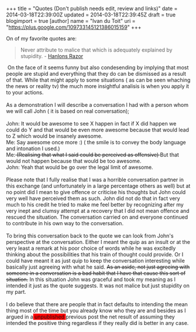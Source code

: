 +++
title = "Quotes (Don't publish needs edit, review and links)"
date = 2014-03-18T22:39:00Z
updated = 2014-03-18T22:39:45Z
draft = true
blogimport = true 
[author]
	name = "Ivan du Toit"
	uri = "https://plus.google.com/109733145121386015159"
+++

On of my favorite quotes are:<br /><blockquote class="tr_bq">Never attribute to malice that which is adequately explained by stupidity. - <a href="http://en.wikipedia.org/wiki/Hanlon's_razor">Hanlons Razor</a></blockquote>&nbsp;On the face of it seems funny but also condesending by implying that most people are stupid and everything that they do can be dismissed as a result of that. While that might apply to some situations ( as can be seen whaching the news or reality tv) the much more insightful analisis is when you apply it to your actions.<br /><br />As a demonstration I will describe a conversation I had with a person whom we will call John ( it is based on real conversation);<br /><br />John: It would be awesome to see X happen in fact if X did happen we could do Y and that would be even more awesome because that would lead to Z which would be insanely awesome.<br />Me: Say awesome once more :) ( the smile is to convey the body language and intonation I used.)<br />Me:<strike> (Realising&nbsp;that what I said could be perceived as offensive) </strike>But that would not happen because that would be too awesome.<br />John: Yeah that would be go over the legal limit of awesome.<br /><br />Please note that I fully realise that I was a horrible conversation partner in this exchange (and unfortunately in a large percentage others as well) but at no point did I mean to give offence or criticise his thoughts but John could very well have perceived them as such. John did not do that in fact very much to his credit he tried to make me feel better by recognizing after my very inept and clumsy attempt at a recovery that I did not mean offence and rescued the situation. The conversation carried on and everyone continued to contribute in his own way to the conversation.<br /><br />To bring this conversation back to the quote we can look from John's perspective at the conversation. Either I meant the quip as an insult or at the very least a remark at his poor choice of words while he was excitedly thinking about the possibilities that his train of thought could provide. Or I could have meant it as just quip to keep the conversation interesting while basically just agreeing with what he said. <strike>As an aside, not just agreeing with someone in a conversation is a bad habit that I have that cause this sort of situation.</strike>&nbsp;In this situation John was graceful and took my meaning as I intended it just as the quote suggests. It was not malice but just stupidity on my part.<br /><br />I do believe that there are people that in fact defaults to intending the mean thing most of the time but you already know who they are and besides as I argued in a<span style="background-color: red;"> unpublished </span>previous post the net result of assuming they intended the positive thing regardless if they really did is better in any case.<br /><br />
